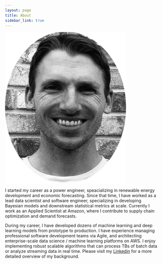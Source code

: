 ```yaml
---
layout: page
title: About
sidebar_link: true
---
```




<img align="center" src="https://raw.githubusercontent.com/jtutmaher/jtutmaher.github.io/master/_screenshots/headshot.png" width="400" height="500" />

I started my career as a power engineer, speacializing in renewable energy development and economic forecasting. Since that time, I have worked as a lead data scientist and software engineer, specializing in developing Bayesian models and downstream statistical metrics at scale. Currently I work as an Applied Scientist at Amazon, where I contribute to supply chain optimization and demand forecasts.

During my career, I have developed dozens of machine learning and deep learning models from prototype to production. I have experience managing professional software development teams via Agile, and architecting enterprise-scale data science / machine learning platforms on AWS. I enjoy implementing robust scalable algorithms that can process TBs of batch data or analyze streaming data in real time. Please visit my [Linkedin](https://www.linkedin.com/in/jacob-tutmaher-71286133/) for a more detailed overview of my background.     

 